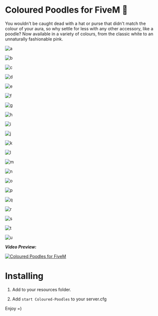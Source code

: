 # Coloured Poodles for FiveM 🐩

You wouldn't be caught dead with a hat or purse that didn't match the colour of your aura, so why settle for less with any other accessory, like a poodle? Now available in a variety of colours, from the classic white to an unnaturally fashionable pink.

![a](https://user-images.githubusercontent.com/49776183/133080253-55840702-7430-496a-af26-dd5a9acb4cd1.png)

![b](https://user-images.githubusercontent.com/49776183/133080260-fdfeee40-5cb5-4233-967a-cd65bb27b11e.png)

![c](https://user-images.githubusercontent.com/49776183/133080264-a420daa9-0541-454a-8a1e-98959d89901a.png)

![d](https://user-images.githubusercontent.com/49776183/133080273-469fb04c-cc2b-4eea-ab69-d7bd32c7ea90.png)

![e](https://user-images.githubusercontent.com/49776183/133080277-030daa27-591c-4780-8b32-4d8720651e84.png)

![f](https://user-images.githubusercontent.com/49776183/133080284-bb32eeb6-955b-4918-97d7-e0f1b2d6400c.png)

![g](https://user-images.githubusercontent.com/49776183/133080296-9a404820-6148-4275-9c84-958800aad8b8.png)

![h](https://user-images.githubusercontent.com/49776183/133080303-e9091f21-26e5-4766-a4f9-05faa449c5a9.png)

![i](https://user-images.githubusercontent.com/49776183/133080307-5a85836a-b02a-4842-afe4-404641c1da98.png)

![j](https://user-images.githubusercontent.com/49776183/133080316-49e5941c-5be5-4ce2-b0a8-c19ec85b09a5.png)

![k](https://user-images.githubusercontent.com/49776183/133080323-d7e8578a-897a-4d96-b1b3-d08520702f69.png)

![l](https://user-images.githubusercontent.com/49776183/133080327-651f26f4-a325-41da-87b6-5c3ffc081d26.png)

![m](https://user-images.githubusercontent.com/49776183/133080337-7f2d7535-154e-41ff-b45c-e37b1d415746.png)

![n](https://user-images.githubusercontent.com/49776183/133080344-24b93088-6184-4b8e-8106-db4f334f8e40.png)

![o](https://user-images.githubusercontent.com/49776183/133080354-96332d27-9a04-498f-85a7-a8a730a3db80.png)

![p](https://user-images.githubusercontent.com/49776183/133080357-c483fcd0-ad6a-48c7-a0ac-87be0e552d6d.png)

![q](https://user-images.githubusercontent.com/49776183/133080361-12bceac8-c0aa-42c9-a0b3-7fa5443dd2d5.png)

![r](https://user-images.githubusercontent.com/49776183/133080370-41b0e53a-195a-4482-8645-29ae1cd6da23.png)

![s](https://user-images.githubusercontent.com/49776183/133080377-803d2e99-e454-4421-bdb6-c6dc91af82ae.png)

![t](https://user-images.githubusercontent.com/49776183/133080384-3435a615-201d-4052-8e9c-a8e1741c77f3.png)

![u](https://user-images.githubusercontent.com/49776183/133080390-baf5492d-7791-4778-8529-4f6c6c37a7dd.png)


_**Video Preview:**_

[![Coloured Poodles for FiveM](https://img.youtube.com/vi/kY5PXWjstZE/0.jpg)](https://www.youtube.com/watch?v=kY5PXWjstZE)

# Installing

1. Add to your resources folder.

2. Add `start Coloured-Poodles` to your server.cfg

Enjoy =)
